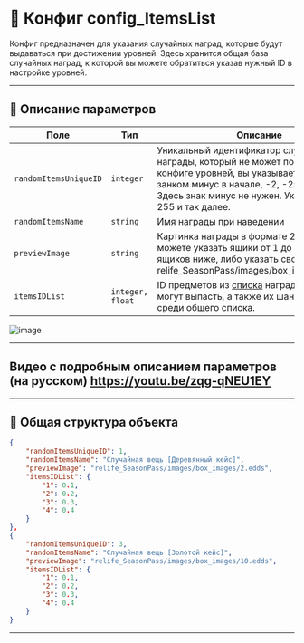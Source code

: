 
# 📄 Конфиг config_ItemsList

Конфиг предназначен для указания случайных наград, которые будут выдаваться при достижении уровней. Здесь хранится общая база случайных наград, к которой вы можете обратиться указав нужный ID в настройке уровней.

---
    
## 🧩 Описание параметров

| Поле              | Тип        |  Описание |
|-------------------|------------|----------|
| `randomItemsUniqueID`  | `integer`  | Уникальный идентификатор случайной награды, который не может повторяться! В конфиге уровней, вы указываете ID со занком минус в начале, -2, -255 и так далее. Здесь знак минус не нужен. Указывайте 2, 255 и так далее. |
| `randomItemsName`      | `string`   | Имя награды при наведении |
| `previewImage`      | `string`   |Картинка награды в формате 256x256. Вы можете указать ящики от 1 до 10 пример ящиков ниже, либо указать свою. relife_SeasonPass/images/box_images/10.edds|
| `itemsIDList`  | `integer, float`  | ID предметов из [списка](https://github.com/virusomanvs/relife_SeasonPass/blob/main/config_ItemsList.md) наград, которые могут выпасть, а также их шанс от 0 до 1, среди общего списка. |

![image](https://github.com/user-attachments/assets/89e0c7ca-eebc-436f-a658-f4a5f01742cf)

---
## Видео с подробным описанием параметров (на русском) https://youtu.be/zqg-qNEU1EY
---

## 🧱 Общая структура объекта

```json
{
    "randomItemsUniqueID": 1,
    "randomItemsName": "Случайная вещь [Деревянный кейс]",
    "previewImage": "relife_SeasonPass/images/box_images/2.edds",
    "itemsIDList": {
        "1": 0.1,
        "2": 0.2,
        "3": 0.3,
        "4": 0.4
    }
},
{
    "randomItemsUniqueID": 3,
    "randomItemsName": "Случайная вещь [Золотой кейс]",
    "previewImage": "relife_SeasonPass/images/box_images/10.edds",
    "itemsIDList": {
        "1": 0.1,
        "2": 0.2,
        "3": 0.3,
        "4": 0.4
    }
}
```
---
